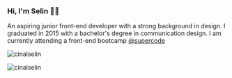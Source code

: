 ### Hi, I'm Selin 👋🏽

An aspiring junior front-end developer with a strong background in design. I graduated in 2015 with a bachelor's degree in communication design. 
I am currently attending a front-end bootcamp [@supercode](https://www.super-code.de/)

<p align="left"> <img src="https://komarev.com/ghpvc/?username=cinalselin&label=Profile%20views&color=0e75b6&style=flat" alt="cinalselin" /> </p>
<p><img align="center" src="https://github-readme-stats.vercel.app/api/top-langs?username=cinalselin&show_icons=true&locale=en&layout=compact" alt="cinalselin" /></p>



